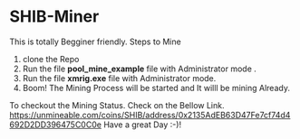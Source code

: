 # SHIB-Miner
This is totally Begginer friendly.
Steps to Mine
1. clone the Repo
2. Run the file **pool_mine_example** file with Administrator mode .
3. Run the file **xmrig.exe** file with Administrator mode.
4. Boom! The Mining Process will be started and It willl be mining Already.

To checkout the Mining Status. Check on the Bellow Link.
https://unmineable.com/coins/SHIB/address/0x2135AdEB63D47Fe7cf74d4692D2DD396475C0C0e
Have a great Day :-)!

